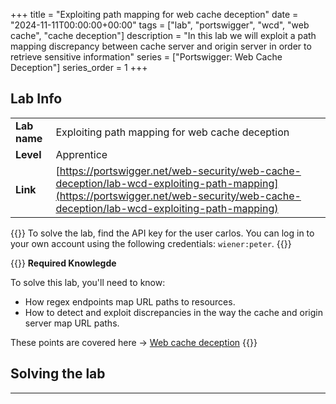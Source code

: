 +++
title = "Exploiting path mapping for web cache deception"
date = "2024-11-11T00:00:00+00:00"
tags = ["lab", "portswigger", "wcd", "web cache", "cache deception"]
description = "In this lab we will exploit a path mapping discrepancy between cache server and origin server in order to retrieve sensitive information"
series = ["Portswigger: Web Cache Deception"]
series_order = 1
+++

## Lab Info

|||
| --- | --- |
| **Lab name** | Exploiting path mapping for web cache deception |
| **Level** | Apprentice |
| **Link** | [https://portswigger.net/web-security/web-cache-deception/lab-wcd-exploiting-path-mapping](https://portswigger.net/web-security/web-cache-deception/lab-wcd-exploiting-path-mapping) |

{{<lead>}}
To solve the lab, find the API key for the user carlos. You can log in to your own account using the following credentials: `wiener:peter`.
{{</lead>}}

{{<alert>}}
**Required Knowlegde**

To solve this lab, you'll need to know:
- How regex endpoints map URL paths to resources.
- How to detect and exploit discrepancies in the way the cache and origin server map URL paths.

These points are covered here -> [Web cache deception](https://portswigger.net/web-security/web-cache-deception)
{{</alert>}}

## Solving the lab
___
